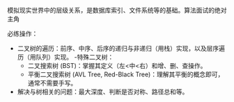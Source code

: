 模拟现实世界中的层级关系，是数据库索引、文件系统等的基础。算法面试的绝对主角

必练操作：

- 二叉树的遍历：前序、中序、后序的递归与非递归（用栈）实现，以及层序遍历（用队列）实现。 -特殊二叉树：
  - 二叉搜索树 (BST)：掌握其定义（左<中<右）和增、删、查操作。
  - 平衡二叉搜索树 (AVL Tree, Red-Black Tree)：理解其平衡的概念即可，通常不需要手写。
- 解决与树相关的问题：最大深度、判断是否对称、路径总和等。
